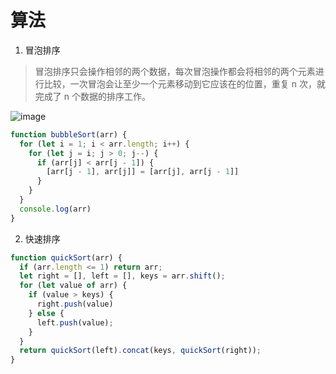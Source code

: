 # 算法
1. 冒泡排序
> 冒泡排序只会操作相邻的两个数据，每次冒泡操作都会将相邻的两个元素进行比较，一次冒泡会让至少一个元素移动到它应该在的位置，重复 n 次，就完成了 n 个数据的排序工作。
<img alt="image" class="lazyload inited loaded" data-src="https://user-gold-cdn.xitu.io/2020/5/31/17268eba8157dbde?imageslim" data-width="300" data-height="180" src="https://user-gold-cdn.xitu.io/2020/5/31/17268eba8157dbde?imageslim">

```javascript
function bubbleSort(arr) {
  for (let i = 1; i < arr.length; i++) {
    for (let j = i; j > 0; j--) {
      if (arr[j] < arr[j - 1]) {
        [arr[j - 1], arr[j]] = [arr[j], arr[j - 1]]
      }
    }
  }
  console.log(arr)
}
```

2. 快速排序

```javascript
function quickSort(arr) {
  if (arr.length <= 1) return arr;
  let right = [], left = [], keys = arr.shift();
  for (let value of arr) {
    if (value > keys) {
      right.push(value)
    } else {
      left.push(value);
    }
  }
  return quickSort(left).concat(keys, quickSort(right));
}

```

